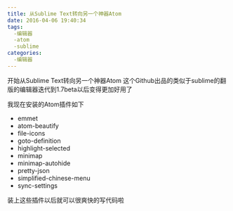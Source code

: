 ```yaml
---
title: 从Sublime Text转向另一个神器Atom
date: 2016-04-06 19:40:34
tags:
  -编辑器
  -atom
  -sublime
categories:
  -编辑器
---
```


开始从Sublime Text转向另一个神器Atom
这个Github出品的类似于sublime的翻版的编辑器迭代到1.7beta以后变得更加好用了

我现在安装的Atom插件如下

- emmet
- atom-beautify
- file-icons
- goto-definition
- highlight-selected
- minimap
- minimap-autohide
- pretty-json
- simplified-chinese-menu
- sync-settings

装上这些插件以后就可以很爽快的写代码啦
